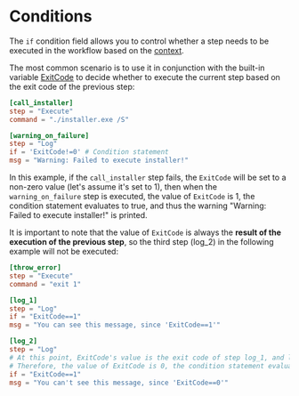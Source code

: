 # Conditions
The `if` condition field allows you to control whether a step needs to be executed in the workflow based on the [context](./2-context.md).

The most common scenario is to use it in conjunction with the built-in variable [ExitCode](/nep/definition/2-context.html#exitcode) to decide whether to execute the current step based on the exit code of the previous step:
```toml
[call_installer]
step = "Execute"
command = "./installer.exe /S"

[warning_on_failure]
step = "Log"
if = 'ExitCode!=0' # Condition statement
msg = "Warning: Failed to execute installer!"
```
In this example, if the `call_installer` step fails, the `ExitCode` will be set to a non-zero value (let's assume it's set to 1), then when the `warning_on_failure` step is executed, the value of `ExitCode` is 1, the condition statement evaluates to true, and thus the warning "Warning: Failed to execute installer!" is printed.

It is important to note that the value of `ExitCode` is always the **result of the execution of the previous step**, so the third step (log_2) in the following example will not be executed:
```toml
[throw_error]
step = "Execute"
command = "exit 1"

[log_1]
step = "Log"
if = "ExitCode==1"
msg = "You can see this message, since 'ExitCode==1'"

[log_2]
step = "Log"
# At this point, ExitCode's value is the exit code of step log_1, and log_1 was executed normally without errors
# Therefore, the value of ExitCode is 0, the condition statement evaluates to false, and this step will not be executed
if = "ExitCode==1"
msg = "You can't see this message, since 'ExitCode==0'"
```
